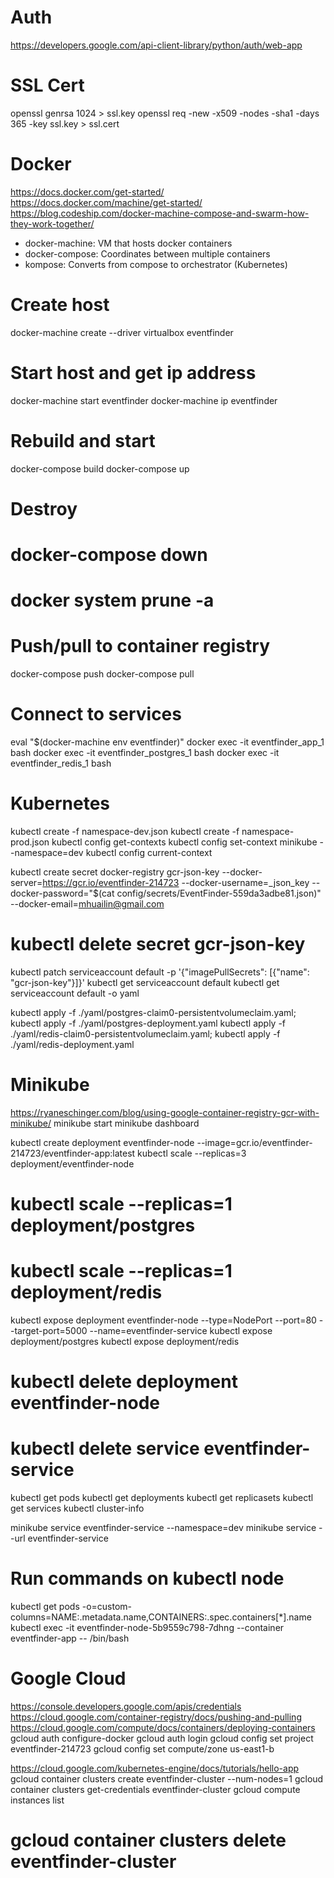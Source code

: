 # Auth
https://developers.google.com/api-client-library/python/auth/web-app

# SSL Cert
openssl genrsa 1024 > ssl.key
openssl req -new -x509 -nodes -sha1 -days 365 -key ssl.key > ssl.cert

# Docker
https://docs.docker.com/get-started/
https://docs.docker.com/machine/get-started/
https://blog.codeship.com/docker-machine-compose-and-swarm-how-they-work-together/
* docker-machine: VM that hosts docker containers
* docker-compose: Coordinates between multiple containers
* kompose: Converts from compose to orchestrator (Kubernetes)

# Create host
docker-machine create --driver virtualbox eventfinder

# Start host and get ip address
docker-machine start eventfinder
docker-machine ip eventfinder

# Rebuild and start
docker-compose build
docker-compose up

# Destroy
# docker-compose down
# docker system prune -a

# Push/pull to container registry
docker-compose push
docker-compose pull

# Connect to services
eval "$(docker-machine env eventfinder)"
docker exec -it eventfinder_app_1 bash
docker exec -it eventfinder_postgres_1 bash
docker exec -it eventfinder_redis_1 bash

# Kubernetes
kubectl create -f namespace-dev.json
kubectl create -f namespace-prod.json
kubectl config get-contexts
kubectl config set-context minikube --namespace=dev
kubectl config current-context

kubectl create secret docker-registry gcr-json-key --docker-server=https://gcr.io/eventfinder-214723 --docker-username=_json_key --docker-password="$(cat config/secrets/EventFinder-559da3adbe81.json)" --docker-email=mhuailin@gmail.com
# kubectl delete secret gcr-json-key

kubectl patch serviceaccount default -p '{"imagePullSecrets": [{"name": "gcr-json-key"}]}'
kubectl get serviceaccount default
kubectl get serviceaccount default -o yaml

kubectl apply -f ./yaml/postgres-claim0-persistentvolumeclaim.yaml; kubectl apply -f ./yaml/postgres-deployment.yaml
kubectl apply -f ./yaml/redis-claim0-persistentvolumeclaim.yaml; kubectl apply -f ./yaml/redis-deployment.yaml

# Minikube
https://ryaneschinger.com/blog/using-google-container-registry-gcr-with-minikube/
minikube start
minikube dashboard

kubectl create deployment eventfinder-node --image=gcr.io/eventfinder-214723/eventfinder-app:latest
kubectl scale --replicas=3 deployment/eventfinder-node
# kubectl scale --replicas=1 deployment/postgres
# kubectl scale --replicas=1 deployment/redis
kubectl expose deployment eventfinder-node --type=NodePort --port=80 --target-port=5000 --name=eventfinder-service
kubectl expose deployment/postgres
kubectl expose deployment/redis
# kubectl delete deployment eventfinder-node
# kubectl delete service eventfinder-service

kubectl get pods
kubectl get deployments
kubectl get replicasets
kubectl get services
kubectl cluster-info

minikube service eventfinder-service --namespace=dev
minikube service --url eventfinder-service

# Run commands on kubectl node
kubectl get pods -o=custom-columns=NAME:.metadata.name,CONTAINERS:.spec.containers[*].name
kubectl exec -it eventfinder-node-5b9559c798-7dhng --container eventfinder-app -- /bin/bash

# Google Cloud
https://console.developers.google.com/apis/credentials
https://cloud.google.com/container-registry/docs/pushing-and-pulling
https://cloud.google.com/compute/docs/containers/deploying-containers
gcloud auth configure-docker
gcloud auth login
gcloud config set project eventfinder-214723
gcloud config set compute/zone us-east1-b

https://cloud.google.com/kubernetes-engine/docs/tutorials/hello-app
gcloud container clusters create eventfinder-cluster --num-nodes=1
gcloud container clusters get-credentials eventfinder-cluster
gcloud compute instances list
# gcloud container clusters delete eventfinder-cluster